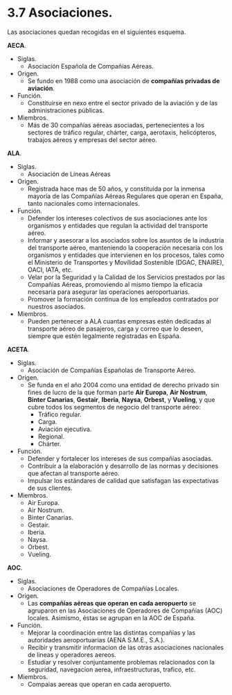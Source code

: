 
# 3.7 Asociaciones.

Las asociaciones quedan recogidas en el siguientes esquema.

**AECA**.
- Siglas.
	- Asociación Española de Compañías Aéreas.
- Origen.
	- Se fundo en 1988 como una asociación de **compañías privadas de aviación**.
- Función.
	- Constituirse en nexo entre el sector privado de la aviación y de las administraciones públicas.
- Miembros.
	- Más de 30 compañías aéreas asociadas, pertenecientes a los sectores de tráfico regular, chárter, carga, aerotaxis, helicópteros, trabajos aéreos y empresas del sector aéreo.

**ALA**.
- Siglas.
	- Asociación de Líneas Aéreas
- Origen.
	- Registrada hace mas de 50 años, y constituida por la inmensa mayoría de las Compañías Aéreas Regulares que operan en España, tanto nacionales como internacionales.
- Función.
	- Defender los intereses colectivos de sus asociaciones ante los organismos y entidades que regulan la actividad del transporte aéreo.
	- Informar y asesorar a los asociados sobre los asuntos de la industria del transporte aéreo, manteniendo la cooperación necesaria con los organismos y entidades que intervienen en los procesos, tales como el Ministerio de Transportes y Movilidad Sostenible (DGAC, ENAIRE), OACI, IATA, etc.
	- Velar por la Seguridad y la Calidad de los Servicios prestados por las Compañías Aéreas, promoviendo al mismo tiempo la eficacia necesaria para asegurar las operaciones aeroportuarias.
	- Promover la formación continua de los empleados contratados por nuestros asociados.
- Miembros.
	- Pueden pertenecer a ALA cuantas empresas estén dedicadas al transporte aéreo de pasajeros, carga y correo que lo deseen, siempre que estén legalmente registradas en España.

**ACETA**.
- Siglas.
	- Asociación de Compañías Españolas de Transporte Aéreo.
- Origen.
	- Se funda en el año 2004 como una entidad de derecho privado sin fines de lucro de la que forman parte **Air Europa**, **Air Nostrum**, **Binter Canarias**, **Gestair**, **Iberia**, **Naysa**, **Orbest**, y **Vueling**, y que cubre todos los segmentos de negocio del transporte aéreo:
		- Tráfico regular.
		- Carga.
		- Aviación ejecutiva.
		- Regional.
		- Chárter.
- Función.
	- Defender y fortalecer los intereses de sus compañías asociadas.
	- Contribuir a la elaboración y desarrollo de las normas y decisiones que afectan al transporte aéreo.
	- Impulsar los estándares de calidad que satisfagan las expectativas de sus clientes.
- Miembros.
	- Air Europa.
	- Air Nostrum.
	- Binter Canarias.
	- Gestair.
	- Iberia.
	- Naysa.
	- Orbest.
	- Vueling.

**AOC**.
- Siglas.
	- Asociaciones de Operadores de Compañías Locales.
- Origen.
	- Las **compañías aéreas que operan en cada aeropuerto** se agruparon en las Asociaciones de Operadores de Compañias (AOC) locales. Asimismo, éstas se agrupan en la AOC de España.
- Función.
	- Mejorar la coordinación entre las distintas compañías y las autoridades aeroportuarias (AENA S.M.E., S.A.).
	- Recibir y transmitir informacion de las otras asociaciones nacionales de lineas y operadores aereos.
	- Estudiar y resolver conjuntamente problemas relacionados con la seguridad, navegacion aerea, infraestructuras, trafico, etc.
- Miembros.
	- Compaias aereas que operan en cada aeropuerto.

